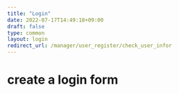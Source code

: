 ```yaml
---
title: "Login"
date: 2022-07-17T14:49:18+09:00
draft: false
type: common
layout: login
redirect_url: /manager/user_register/check_user_infor
---
```


# create a login form